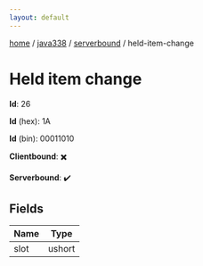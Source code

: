 ```yaml
---
layout: default
---
```


[home](/)  /  [java338](/protocol/java338)  /  [serverbound](/protocol/java338/serverbound)  /  held-item-change

# Held item change

**Id**: 26

**Id** (hex): 1A

**Id** (bin): 00011010

**Clientbound**: ✖️

**Serverbound**: ✔️

## Fields

Name | Type
---|---
slot | ushort
